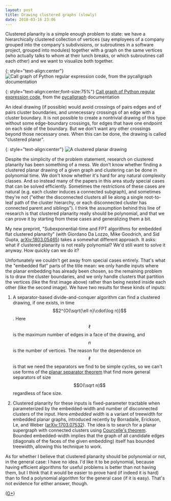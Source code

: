 ```yaml
---
layout: post
title: Drawing clustered graphs (slowly)
date: 2018-03-16 23:06
---
```

Clustered planarity is a simple enough problem to state: we have a hierarchically clustered collection of vertices (say employees of a company grouped into the company's subdivisions, or subroutines in a software project, grouped into modules) together with a graph on the same vertices (who actually talks to whom at their lunch breaks, or which subroutines call each other) and we want to visualize both together.

{: style="text-align:center"}
![Call graph of Python regular expression code, from the pycallgraph documentation]({{site.baseurl}}/assets/2018/regexp_grouped.png)

{: style="text-align:center;font-size:75%"}
[Call graph of Python regular expression code](http://pycallgraph.slowchop.com/en/master/examples/regexp_grouped.html), from the [pycallgraph](http://pycallgraph.slowchop.com/en/master/) documentation

An ideal drawing (if possible) would avoid crossings of pairs edges and of pairs cluster boundaries, and unnecessary crossings of an edge with a cluster boundary. It is not possible to create a nontrivial drawing of this type without some edge-boundary crossings, for edges that have one endpoint on each side of the boundary. But we don't want any other crossings beyond those necessary ones. When this can be done, the drawing is called "clustered planar".

{: style="text-align:center"}
![A clustered planar drawing]({{site.baseurl}}/assets/2018/cplanarity.svg)

Despite the simplicity of the problem statement, research on clustered planarity has been something of a mess. We don't know whether finding a clustered planar drawing of a given graph and clustering can be done in polynomial time. We don't know whether it's hard for any natural complexity classes. And so instead many of the papers in this area study special cases that can be solved efficiently. 
Sometimes the restrictions of these cases are natural (e.g. each cluster induces a connected subgraph), and sometimes they're not ("either the disconnected clusters all lie along a single root-to-leaf path of the cluster hierarchy, or each disconnected cluster has connected parent and siblings"). I think the assumption behind this line of research is that clustered planarity really should be polynomial, and that we can prove it by starting from these cases and generalizing them a bit.

My new preprint, "Subexponential-time and FPT algorithms for embedded flat clustered planarity" (with Giordano Da Lozzo, Mike Goodrich, and Sid Gupta, [arXiv:1803.05465](https://arxiv.org/abs/1803.05465)) takes a somewhat different approach. It asks: what if clustered planarity is not really polynomial? We'd still want to solve it anyway. How quickly can we do it?

Unfortunately we couldn't get away from special cases entirely. That's what the "embedded flat" parts of the title mean: we only handle inputs where the planar embedding has already been chosen, so the remaining problem is to draw the cluster boundaries, and we only handle clusters that partition the vertices (like the first image above) rather than being nested inside each other (like the second image). We have two results for these kinds of inputs:

1. A separator-based divide-and-conquer algorithm can find a clustered drawing, if one exists, in time $$2^{O(\sqrt{\ell n}\cdot\log n)}$$. Here $$\ell$$ is the maximum number of edges in a face of the drawing, and $$n$$ is the number of vertices. The reason for the dependence on $$\ell$$ is that we need the separators we find to be simple cycles, so we can't use forms of the [planar separator theorem](https://en.wikipedia.org/wiki/Planar_separator_theorem) that find more general separators of size $$O(\sqrt n)$$ regardless of face size.

2. Clustered planarity for these inputs is fixed-parameter tractable when parameterized by the embedded-width and number of disconnected clusters of the input. Here _embedded width_ is a variant of treewidth for embedded planar graphs, introduced recently by Borradaile, Erickson, Le, and Weber ([arXiv:1703.07532](https://arxiv.org/abs/1703.07532)). The idea is to search for a planar supergraph with connected clusters using [Courcelle's theorem](https://en.wikipedia.org/wiki/Courcelle's_theorem). Bounded embedded-width implies that the graph of all candidate edges (diagonals of the faces of the given embedding) itself has bounded treewidth, allowing this technique to work.

As for whether I believe that clustered planarity should be polynomial or not, in the general case: I have no idea. I'd like it to be polynomial, because having efficient algorithms for useful problems is better than not having them, but I think that it would be easier to prove hard (if indeed it is hard) than to find a polynomial algorithm for the general case (if it is easy). That's not evidence for either answer, though.

([G+](https://plus.google.com/100003628603413742554/posts/2XvFQNtMBbT))